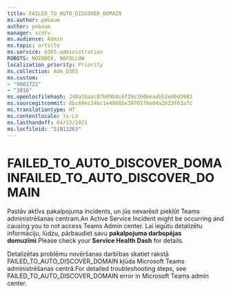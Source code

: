 ```yaml
---
title: FAILED_TO_AUTO_DISCOVER_DOMAIN
ms.author: pebaum
author: pebaum
manager: scotv
ms.audience: Admin
ms.topic: article
ms.service: o365-administration
ROBOTS: NOINDEX, NOFOLLOW
localization_priority: Priority
ms.collection: Adm_O365
ms.custom:
- "9001721"
- "3816"
ms.openlocfilehash: 248a1baac87b09b4c6f29c160beadb52ed0d3983
ms.sourcegitcommit: 8bc60ec34bc1e40685e3976576e04a2623f63a7c
ms.translationtype: HT
ms.contentlocale: lv-LV
ms.lasthandoff: 04/15/2021
ms.locfileid: "51813263"
---
```

# <a name="failed_to_auto_discover_domain"></a><span data-ttu-id="adb5a-102">FAILED_TO_AUTO_DISCOVER_DOMAIN</span><span class="sxs-lookup"><span data-stu-id="adb5a-102">FAILED_TO_AUTO_DISCOVER_DOMAIN</span></span>

<span data-ttu-id="adb5a-103">Pastāv aktīvs pakalpojuma incidents, un jūs nevarēsit piekļūt Teams administrēšanas centram.</span><span class="sxs-lookup"><span data-stu-id="adb5a-103">An Active Service Incident might be occurring and causing you to not access Teams Admin center.</span></span> <span data-ttu-id="adb5a-104">Lai iegūtu detalizētu informāciju, lūdzu, pārbaudiet savu **pakalpojuma darbspējas domuzīmi**.</span><span class="sxs-lookup"><span data-stu-id="adb5a-104">Please check your **Service Health Dash** for details.</span></span>

<span data-ttu-id="adb5a-105">Detalizētas problēmu novēršanas darbības skatiet rakstā FAILED_TO_AUTO_DISCOVER_DOMAIN kļūda Microsoft Teams administrēšanas centrā.</span><span class="sxs-lookup"><span data-stu-id="adb5a-105">For detailed troubleshooting steps, see FAILED_TO_AUTO_DISCOVER_DOMAIN error in Microsoft Teams admin center.</span></span>

